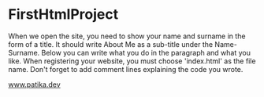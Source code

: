 # FirstHtmlProject

When we open the site, you need to show your name and surname in the form of a title.
It should write About Me as a sub-title under the Name-Surname.
Below you can write what you do in the paragraph and what you like.
When registering your website, you must choose 'index.html' as the file name.
Don't forget to add comment lines explaining the code you wrote.

www.patika.dev
